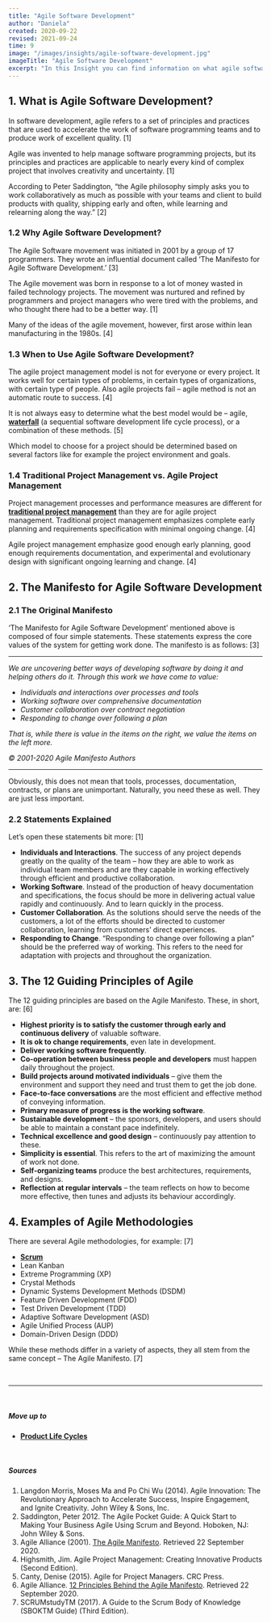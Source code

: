 ```yaml
---
title: "Agile Software Development"
author: "Daniela"
created: 2020-09-22
revised: 2021-09-24
time: 9
image: "/images/insights/agile-software-development.jpg"
imageTitle: "Agile Software Development"
excerpt: "In this Insight you can find information on what agile software development is, why this method was created, and when it can be used. In addition, the Insight lists some examples of agile methods."
---
```


## 1. What is Agile Software Development?

In software development, agile refers to a set of principles and practices that are used to accelerate the work of software programming teams and to produce work of excellent quality. [1]

Agile was invented to help manage software programming projects, but its principles and practices are applicable to nearly every kind of complex project that involves creativity and uncertainty. [1]

According to Peter Saddington, “the Agile philosophy simply asks you to work collaboratively as much as possible with your teams and client to build products with quality, shipping early and often, while learning and relearning along the way.” [2]

### 1.2 Why Agile Software Development?

The Agile Software movement was initiated in 2001 by a group of 17 programmers. They wrote an influential document called ‘The Manifesto for Agile Software Development.’ [3]

The Agile movement was born in response to a lot of money wasted in failed technology projects. The movement was nurtured and refined by programmers and project managers who were tired with the problems, and who thought there had to be a better way. [1]

Many of the ideas of the agile movement, however, first arose within lean manufacturing in the 1980s. [4]

### 1.3 When to Use Agile Software Development?

The agile project management model is not for everyone or every project. It works well for certain types of problems, in certain types of organizations, with certain type of people. Also agile projects fail – agile method is not an automatic route to success. [4]

It is not always easy to determine what the best model would be – agile, [**waterfall**](/insights/waterfall-software-development) (a sequential software development life cycle process), or a combination of these methods. [5]

Which model to choose for a project should be determined based on several factors like for example the project environment and goals.

### 1.4 Traditional Project Management vs. Agile Project Management

Project management processes and performance measures are different for [**traditional project management**](/insights/project-management) than they are for agile project management. Traditional project management emphasizes complete early planning and requirements specification with minimal ongoing change. [4]

Agile project management emphasize good enough early planning, good enough requirements documentation, and experimental and evolutionary design with significant ongoing learning and change. [4]

## 2. The Manifesto for Agile Software Development

### 2.1 The Original Manifesto

‘The Manifesto for Agile Software Development’ mentioned above is composed of four simple statements. These statements express the core values of the system for getting work done. The manifesto is as follows: [3]

---

*We are uncovering better ways of developing software by doing it and helping others do it. Through this work we have come to value:*

- *Individuals and interactions over processes and tools*
- *Working software over comprehensive documentation*
- *Customer collaboration over contract negotiation*
- *Responding to change over following a plan*

*That is, while there is value in the items on the right, we value the items on the left more.*

*© 2001-2020 Agile Manifesto Authors*

---

Obviously, this does not mean that tools, processes, documentation, contracts, or plans are unimportant. Naturally, you need these as well. They are just less important.

### 2.2 Statements Explained

Let’s open these statements bit more: [1]

- **Individuals and Interactions**. The success of any project depends greatly on the quality of the team – how they are able to work as individual team members and are they capable in working effectively through efficient and productive collaboration.
- **Working Software**. Instead of the production of heavy documentation and specifications, the focus should be more in delivering actual value rapidly and continuously. And to learn quickly in the process.
- **Customer Collaboration**. As the solutions should serve the needs of the customers, a lot of the efforts should be directed to customer collaboration, learning from customers’ direct experiences.
- **Responding to Change**. “Responding to change over following a plan” should be the preferred way of working. This refers to the need for adaptation with projects and throughout the organization.

## 3. The 12 Guiding Principles of Agile

The 12 guiding principles are based on the Agile Manifesto. These, in short, are: [6]

- **Highest priority is to satisfy the customer through early and continuous delivery** of valuable software.
- **It is ok to change requirements**, even late in development.
- **Deliver working software frequently**.
- **Co-operation between business people and developers** must happen daily throughout the project.
- **Build projects around motivated individuals** – give them the environment and support they need and trust them to get the job done.
- **Face-to-face conversations** are the most efficient and effective method of conveying information.
- **Primary measure of progress is the working software**.
- **Sustainable development** – the sponsors, developers, and users should be able to maintain a constant pace indefinitely.
- **Technical excellence and good design** – continuously pay attention to these.
- **Simplicity is essential**. This refers to the art of maximizing the amount of work not done.
- **Self-organizing teams** produce the best architectures, requirements, and designs.
- **Reflection at regular intervals** – the team reflects on how to become more effective, then tunes and adjusts its behaviour accordingly.

## 4. Examples of Agile Methodologies

There are several Agile methodologies, for example: [7]

- [**Scrum**](/insights/scrum)
- Lean Kanban
- Extreme Programming (XP)
- Crystal Methods
- Dynamic Systems Development Methods (DSDM)
- Feature Driven Development (FDD)
- Test Driven Development (TDD)
- Adaptive Software Development (ASD)
- Agile Unified Process (AUP)
- Domain-Driven Design (DDD)

While these methods differ in a variety of aspects, they all stem from the same concept – The Agile Manifesto. [7]

&nbsp;

***
&nbsp;

##### Move up to

- [**Product Life Cycles**](/insights/product-lifecycles)

&nbsp;

##### Sources

1. Langdon Morris, Moses Ma and Po Chi Wu (2014). Agile Innovation: The Revolutionary Approach to Accelerate Success, Inspire Engagement, and Ignite Creativity. John Wiley & Sons, Inc.
2. Saddington, Peter 2012. The Agile Pocket Guide: A Quick Start to Making Your Business Agile Using Scrum and Beyond. Hoboken, NJ: John Wiley & Sons.
3. Agile Alliance (2001). [The Agile Manifesto](https://www.agilealliance.org/agile101/the-agile-manifesto/). Retrieved 22 September 2020.
4. Highsmith, Jim. Agile Project Management: Creating Innovative Products (Second Edition).
5. Canty, Denise (2015). Agile for Project Managers. CRC Press.
6. Agile Alliance. [12 Principles Behind the Agile Manifesto](https://www.agilealliance.org/agile101/12-principles-behind-the-agile-manifesto/). Retrieved 22 September 2020.
7. SCRUMstudyTM (2017). A Guide to the Scrum Body of Knowledge (SBOKTM Guide) (Third Edition).